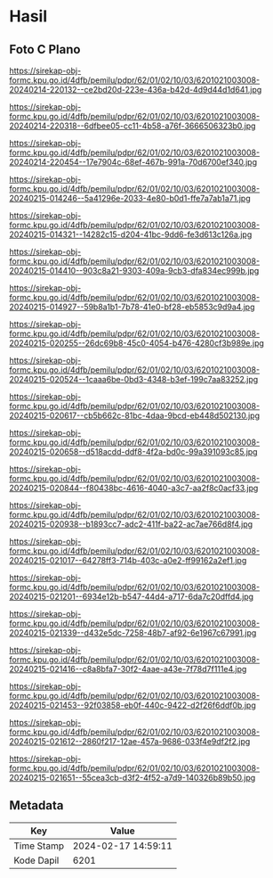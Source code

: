 # Hasil

## Foto C Plano

https://sirekap-obj-formc.kpu.go.id/4dfb/pemilu/pdpr/62/01/02/10/03/6201021003008-20240214-220132--ce2bd20d-223e-436a-b42d-4d9d44d1d641.jpg

https://sirekap-obj-formc.kpu.go.id/4dfb/pemilu/pdpr/62/01/02/10/03/6201021003008-20240214-220318--6dfbee05-cc11-4b58-a76f-3666506323b0.jpg

https://sirekap-obj-formc.kpu.go.id/4dfb/pemilu/pdpr/62/01/02/10/03/6201021003008-20240214-220454--17e7904c-68ef-467b-991a-70d6700ef340.jpg

https://sirekap-obj-formc.kpu.go.id/4dfb/pemilu/pdpr/62/01/02/10/03/6201021003008-20240215-014246--5a41296e-2033-4e80-b0d1-ffe7a7ab1a71.jpg

https://sirekap-obj-formc.kpu.go.id/4dfb/pemilu/pdpr/62/01/02/10/03/6201021003008-20240215-014321--14282c15-d204-41bc-9dd6-fe3d613c126a.jpg

https://sirekap-obj-formc.kpu.go.id/4dfb/pemilu/pdpr/62/01/02/10/03/6201021003008-20240215-014410--903c8a21-9303-409a-9cb3-dfa834ec999b.jpg

https://sirekap-obj-formc.kpu.go.id/4dfb/pemilu/pdpr/62/01/02/10/03/6201021003008-20240215-014927--59b8a1b1-7b78-41e0-bf28-eb5853c9d9a4.jpg

https://sirekap-obj-formc.kpu.go.id/4dfb/pemilu/pdpr/62/01/02/10/03/6201021003008-20240215-020255--26dc69b8-45c0-4054-b476-4280cf3b989e.jpg

https://sirekap-obj-formc.kpu.go.id/4dfb/pemilu/pdpr/62/01/02/10/03/6201021003008-20240215-020524--1caaa6be-0bd3-4348-b3ef-199c7aa83252.jpg

https://sirekap-obj-formc.kpu.go.id/4dfb/pemilu/pdpr/62/01/02/10/03/6201021003008-20240215-020617--cb5b662c-81bc-4daa-9bcd-eb448d502130.jpg

https://sirekap-obj-formc.kpu.go.id/4dfb/pemilu/pdpr/62/01/02/10/03/6201021003008-20240215-020658--d518acdd-ddf8-4f2a-bd0c-99a391093c85.jpg

https://sirekap-obj-formc.kpu.go.id/4dfb/pemilu/pdpr/62/01/02/10/03/6201021003008-20240215-020844--f80438bc-4616-4040-a3c7-aa2f8c0acf33.jpg

https://sirekap-obj-formc.kpu.go.id/4dfb/pemilu/pdpr/62/01/02/10/03/6201021003008-20240215-020938--b1893cc7-adc2-411f-ba22-ac7ae766d8f4.jpg

https://sirekap-obj-formc.kpu.go.id/4dfb/pemilu/pdpr/62/01/02/10/03/6201021003008-20240215-021017--64278ff3-714b-403c-a0e2-ff99162a2ef1.jpg

https://sirekap-obj-formc.kpu.go.id/4dfb/pemilu/pdpr/62/01/02/10/03/6201021003008-20240215-021201--6934e12b-b547-44d4-a717-6da7c20dffd4.jpg

https://sirekap-obj-formc.kpu.go.id/4dfb/pemilu/pdpr/62/01/02/10/03/6201021003008-20240215-021339--d432e5dc-7258-48b7-af92-6e1967c67991.jpg

https://sirekap-obj-formc.kpu.go.id/4dfb/pemilu/pdpr/62/01/02/10/03/6201021003008-20240215-021416--c8a8bfa7-30f2-4aae-a43e-7f78d7f111e4.jpg

https://sirekap-obj-formc.kpu.go.id/4dfb/pemilu/pdpr/62/01/02/10/03/6201021003008-20240215-021453--92f03858-eb0f-440c-9422-d2f26f6ddf0b.jpg

https://sirekap-obj-formc.kpu.go.id/4dfb/pemilu/pdpr/62/01/02/10/03/6201021003008-20240215-021612--2860f217-12ae-457a-9686-033f4e9df2f2.jpg

https://sirekap-obj-formc.kpu.go.id/4dfb/pemilu/pdpr/62/01/02/10/03/6201021003008-20240215-021651--55cea3cb-d3f2-4f52-a7d9-140326b89b50.jpg


## Metadata

| Key        | Value               |
| ---------- | ------------------- |
| Time Stamp | 2024-02-17 14:59:11 |
| Kode Dapil | 6201                |



